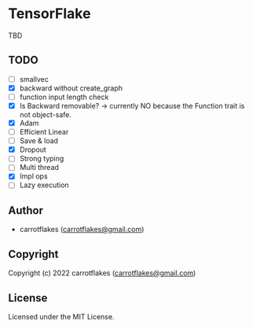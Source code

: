 # TensorFlake

TBD

## TODO

- [ ] smallvec
- [x] backward without create_graph
- [ ] function input length check
- [x] Is Backward removable? -> currently NO because the Function trait is not object-safe.
- [x] Adam
- [ ] Efficient Linear
- [ ] Save & load
- [x] Dropout
- [ ] Strong typing
- [ ] Multi thread
- [x] Impl ops
- [ ] Lazy execution

## Author

* carrotflakes (carrotflakes@gmail.com)

## Copyright

Copyright (c) 2022 carrotflakes (carrotflakes@gmail.com)

## License

Licensed under the MIT License.
